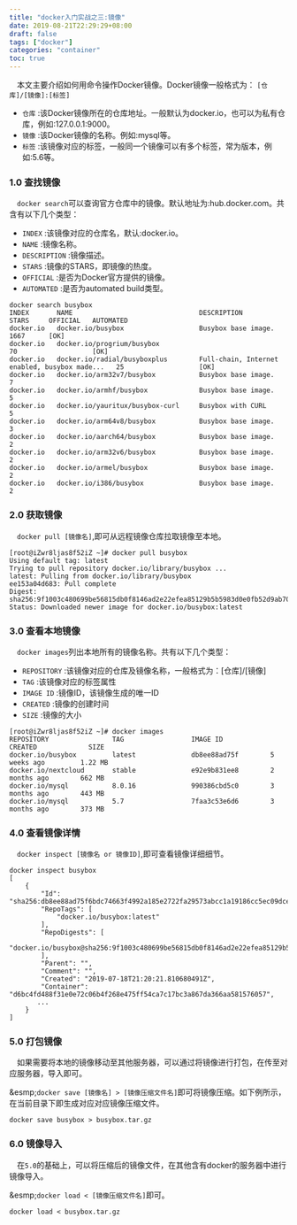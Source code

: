 ```yaml
---
title: "docker入门实战之三:镜像"
date: 2019-08-21T22:29:29+08:00
draft: false
tags: ["docker"]
categories: "container"
toc: true
---
```

&emsp;本文主要介绍如何用命令操作Docker镜像。Docker镜像一般格式为：
`[仓库]/[镜像]:[标签]`

- `仓库` :该Docker镜像所在的仓库地址。一般默认为docker.io，也可以为私有仓库，例如:127.0.0.1:9000。
- `镜像` :该Docker镜像的名称。例如:mysql等。
- `标签` :该镜像对应的标签，一般同一个镜像可以有多个标签，常为版本，例如:5.6等。

### 1.0 查找镜像
&emsp;`docker search`可以查询官方仓库中的镜像。默认地址为:hub.docker.com。共含有以下几个类型：

- `INDEX` :该镜像对应的仓库名，默认:docker.io。
- `NAME` :镜像名称。
- `DESCRIPTION` :镜像描述。
- `STARS` :镜像的STARS，即镜像的热度。
- `OFFICIAL` :是否为Docker官方提供的镜像。
- `AUTOMATED` :是否为automated build类型。

```shell
docker search busybox
INDEX       NAME                                DESCRIPTION                                     STARS     OFFICIAL   AUTOMATED
docker.io   docker.io/busybox                   Busybox base image.                             1667      [OK]
docker.io   docker.io/progrium/busybox                                                          70                   [OK]
docker.io   docker.io/radial/busyboxplus        Full-chain, Internet enabled, busybox made...   25                   [OK]
docker.io   docker.io/arm32v7/busybox           Busybox base image.                             7
docker.io   docker.io/armhf/busybox             Busybox base image.                             5
docker.io   docker.io/yauritux/busybox-curl     Busybox with CURL                               5
docker.io   docker.io/arm64v8/busybox           Busybox base image.                             3
docker.io   docker.io/aarch64/busybox           Busybox base image.                             2
docker.io   docker.io/arm32v6/busybox           Busybox base image.                             2
docker.io   docker.io/armel/busybox             Busybox base image.                             2
docker.io   docker.io/i386/busybox              Busybox base image.                             2
```

### 2.0 获取镜像

&emsp;`docker pull [镜像名]`,即可从远程镜像仓库拉取镜像至本地。

```shell
[root@iZwr8ljas8f52iZ ~]# docker pull busybox
Using default tag: latest
Trying to pull repository docker.io/library/busybox ...
latest: Pulling from docker.io/library/busybox
ee153a04d683: Pull complete
Digest: sha256:9f1003c480699be56815db0f8146ad2e22efea85129b5b5983d0e0fb52d9ab70
Status: Downloaded newer image for docker.io/busybox:latest
```

### 3.0 查看本地镜像

&emsp;`docker images`列出本地所有的镜像名称。共有以下几个类型：

- `REPOSITORY` :该镜像对应的仓库及镜像名称，一般格式为：[仓库]/[镜像]
- `TAG` :该镜像对应的标签属性
- `IMAGE ID` :镜像ID，该镜像生成的唯一ID
- `CREATED` :镜像的创建时间
- `SIZE` :镜像的大小

```shell
[root@iZwr8ljas8f52iZ ~]# docker images
REPOSITORY                TAG                 IMAGE ID            CREATED             SIZE
docker.io/busybox         latest              db8ee88ad75f        5 weeks ago         1.22 MB
docker.io/nextcloud       stable              e92e9b831ee8        2 months ago        662 MB
docker.io/mysql           8.0.16              990386cbd5c0        3 months ago        443 MB
docker.io/mysql           5.7                 7faa3c53e6d6        3 months ago        373 MB
```

### 4.0 查看镜像详情

&emsp;`docker inspect [镜像名 or 镜像ID]`,即可查看镜像详细细节。

```shell
docker inspect busybox
[
    {
        "Id": "sha256:db8ee88ad75f6bdc74663f4992a185e2722fa29573abcc1a19186cc5ec09dceb",
        "RepoTags": [
            "docker.io/busybox:latest"
        ],
        "RepoDigests": [
            "docker.io/busybox@sha256:9f1003c480699be56815db0f8146ad2e22efea85129b5b5983d0e0fb52d9ab70"
        ],
        "Parent": "",
        "Comment": "",
        "Created": "2019-07-18T21:20:21.810680491Z",
        "Container": "d6bc4fd488f31e0e72c06b4f268e475ff54ca7c17bc3a867da366aa581576057",
       ...
    }
]
```

### 5.0 打包镜像

&emsp;如果需要将本地的镜像移动至其他服务器，可以通过将镜像进行打包，在传至对应服务器，导入即可。

&esmp;`docker save [镜像名] > [镜像压缩文件名]`即可将镜像压缩。如下例所示，在当前目录下即生成对应对应镜像压缩文件。

```shell
docker save busybox > busybox.tar.gz
```

### 6.0 镜像导入

&emsp;在`5.0`的基础上，可以将压缩后的镜像文件，在其他含有docker的服务器中进行镜像导入。

&esmp;`docker load < [镜像压缩文件名]`即可。

```shell
docker load < busybox.tar.gz
```